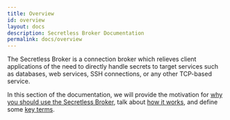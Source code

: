 ```yaml
---
title: Overview
id: overview
layout: docs
description: Secretless Broker Documentation
permalink: docs/overview
---
```


The Secretless Broker is a connection broker which relieves client applications of the need
to directly handle secrets to target services such as databases, web services, SSH
connections, or any other TCP-based service.

In this section of the documentation, we will provide the motivation for
[why you should use the Secretless Broker](/docs/overview/why_secretless.html), talk about [how it works](/docs/overview/how_it_works.html),
and define some [key terms](/docs/overview/key_terms.html).